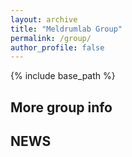 ```yaml
---
layout: archive
title: "Meldrumlab Group"
permalink: /group/
author_profile: false
---
```


{% include base_path %}


## More group info

## NEWS
